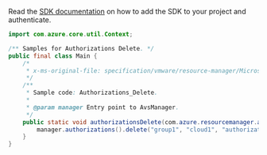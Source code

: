 Read the [SDK documentation](https://github.com/Azure/azure-sdk-for-java/blob/azure-resourcemanager-avs_1.0.0-beta.3/sdk/avs/azure-resourcemanager-avs/README.md) on how to add the SDK to your project and authenticate.

```java
import com.azure.core.util.Context;

/** Samples for Authorizations Delete. */
public final class Main {
    /*
     * x-ms-original-file: specification/vmware/resource-manager/Microsoft.AVS/stable/2021-12-01/examples/Authorizations_Delete.json
     */
    /**
     * Sample code: Authorizations_Delete.
     *
     * @param manager Entry point to AvsManager.
     */
    public static void authorizationsDelete(com.azure.resourcemanager.avs.AvsManager manager) {
        manager.authorizations().delete("group1", "cloud1", "authorization1", Context.NONE);
    }
}
```
